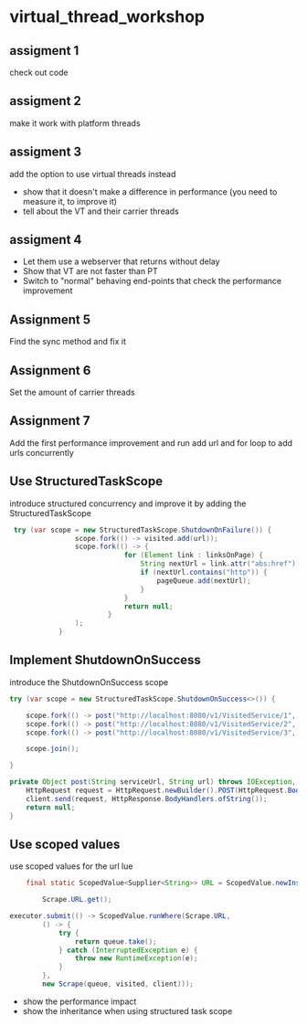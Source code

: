 # virtual_thread_workshop

## assigment 1
check out code

## assigment 2
make it work with platform threads

## assigment 3
add the option to use virtual threads instead

- show that it doesn't make a difference in performance (you need to measure it, to improve it)
- tell about the VT and their carrier threads

## assigment 4
- Let them use a webserver that returns without delay
- Show that VT are not faster than PT
- Switch to "normal" behaving end-points  that check the performance improvement

## Assignment 5
Find the sync method and fix it

## Assignment 6
Set the amount of carrier threads

## Assignment 7
Add the first performance improvement and run add url and for loop to add urls concurrently  

## Use StructuredTaskScope
introduce structured concurrency and improve it by adding the StructuredTaskScope

```java
 try (var scope = new StructuredTaskScope.ShutdownOnFailure()) {
                scope.fork(() -> visited.add(url));
                scope.fork(() -> {
                            for (Element link : linksOnPage) {
                                String nextUrl = link.attr("abs:href");
                                if (nextUrl.contains("http")) {
                                    pageQueue.add(nextUrl);
                                }
                            }
                            return null;
                        }
                );
            }
```


## Implement ShutdownOnSuccess
introduce the ShutdownOnSuccess scope

```java
try (var scope = new StructuredTaskScope.ShutdownOnSuccess<>()) {

    scope.fork(() -> post("http://localhost:8080/v1/VisitedService/1", url));
    scope.fork(() -> post("http://localhost:8080/v1/VisitedService/2", url));
    scope.fork(() -> post("http://localhost:8080/v1/VisitedService/3", url));

    scope.join();

}

private Object post(String serviceUrl, String url) throws IOException, InterruptedException {
    HttpRequest request = HttpRequest.newBuilder().POST(HttpRequest.BodyPublishers.ofString(url)).uri(URI.create(serviceUrl)).build();
    client.send(request, HttpResponse.BodyHandlers.ofString());
    return null;
}
```

## Use scoped values 
use scoped values for the url lue

```java
    final static ScopedValue<Supplier<String>> URL = ScopedValue.newInstance();

        Scrape.URL.get();

executor.submit(() -> ScopedValue.runWhere(Scrape.URL,
        () -> {
            try {
                return queue.take();
            } catch (InterruptedException e) {
                throw new RuntimeException(e);
            }
        },
        new Scrape(queue, visited, client)));
```

- show the performance impact
- show the inheritance when using structured task scope



